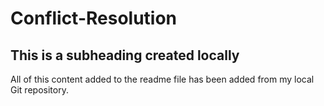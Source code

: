 # Conflict-Resolution
## This is a subheading created locally
All of this content added to the readme file has been added from my local Git repository.